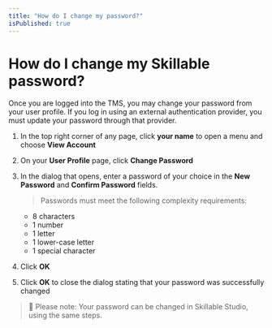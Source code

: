 ```yaml
---
title: "How do I change my password?"
isPublished: true
---
```


# How do I change my Skillable password?

Once you are logged into the TMS, you may change your password from your user profile. If you log in using an external authentication provider, you must update your password through that provider.

1. In the top right corner of any page, click **your name** to open a menu and choose **View Account**
1. On your **User Profile** page, click **Change Password**
1. In the dialog that opens, enter a password of your choice in the **New Password** and **Confirm Password** fields.

    > Passwords must meet the following complexity requirements: 
    - 8 characters
    - 1 number
    - 1 letter
    - 1 lower-case letter
    - 1 special character
    
1. Click **OK**
1. Click **OK** to close the dialog stating that your password was successfully changed

> :small_blue_diamond: Please note: Your password can be changed in Skillable Studio, using the same steps.

<!--search terms-->
<div hidden>
<b>update password</b>
<b>unable to login</b>
<b>password issues</b>
</div>